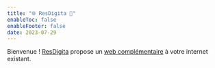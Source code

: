 ```yaml
---
title: "🌐 ResDigita 🗼"
enableToc: false
enableFooter: false
date: 2023-07-29
---
```


Bienvenue !
 [ResDigita](https://www.resdigita.com) propose un [web complémentaire](/notes/web) à votre internet existant. 






